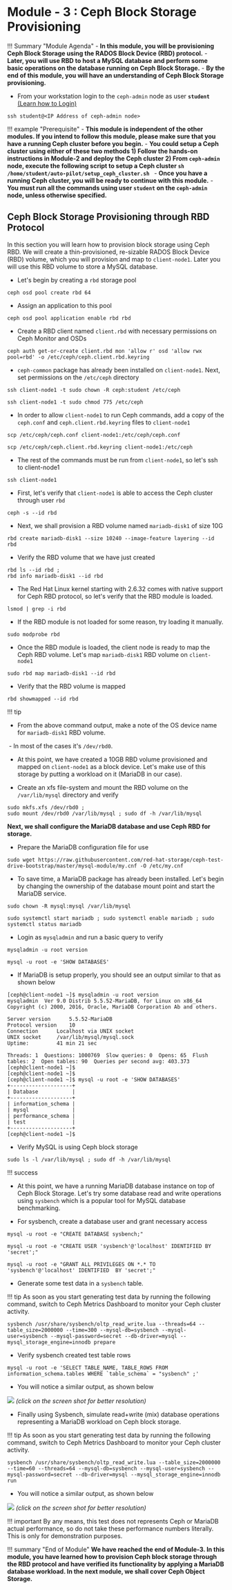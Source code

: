 # Module - 3 : Ceph Block Storage Provisioning

!!! Summary "Module Agenda"
    - **In this module, you will be provisioning Ceph Block Storage using the RADOS Block Device (RBD) protocol.**
    - **Later, you will use RBD to host a MySQL database and perform some basic operations on the database running on Ceph Block Storage.**
    - **By the end of this module, you will have an understanding of Ceph Block Storage provisioning.**

- From your workstation login to the ``ceph-admin`` node as user **``student``** [(Learn how to Login)](https://red-hat-storage.github.io/RHCS_Test_Drive/#starting-the-lab)

```
ssh student@<IP Address of ceph-admin node>
```

!!! example "Prerequisite"
    - **This module is independent of the other modules. If you intend to follow this module, please make sure that you have a running Ceph cluster before you begin.**
    - **You could setup a Ceph cluster using either of these two methods
    1) Follow the hands-on instructions in Module-2 and deploy the Ceph cluster
    2) From ``ceph-admin`` node, execute the following script to setup a Ceph cluster 
       ``sh /home/student/auto-pilot/setup_ceph_cluster.sh ``**
    - **Once you have a running Ceph cluster, you will be ready to continue with this module.**
    - **You must run all the commands using user ``student`` on the ``ceph-admin`` node, unless otherwise specified.**


## Ceph Block Storage Provisioning through RBD Protocol

In this section you will learn how to provision block storage using Ceph RBD. We will create a thin-provisioned, re-sizable RADOS Block Device (RBD) volume, which you will provision and map to ``client-node1``. Later you will use this RBD volume to store a MySQL database.

- Let's begin by creating a ``rbd`` storage pool

```
ceph osd pool create rbd 64
```

- Assign an application to this pool

```
ceph osd pool application enable rbd rbd
```

- Create a RBD client named ``client.rbd`` with necessary permissions on Ceph Monitor and OSDs

```
ceph auth get-or-create client.rbd mon 'allow r' osd 'allow rwx pool=rbd' -o /etc/ceph/ceph.client.rbd.keyring
```

- ``ceph-common`` package has already been installed on ``client-node1``. Next, set permissions on the ``/etc/ceph`` directory

```
ssh client-node1 -t sudo chown -R ceph:student /etc/ceph
```

```
ssh client-node1 -t sudo chmod 775 /etc/ceph
```

- In order to allow ``client-node1`` to run Ceph commands, add a copy of the ``ceph.conf`` and ``ceph.client.rbd.keyring`` files to ``client-node1``

```
scp /etc/ceph/ceph.conf client-node1:/etc/ceph/ceph.conf
```

```
scp /etc/ceph/ceph.client.rbd.keyring client-node1:/etc/ceph
```

- The rest of the commands must be run from ``client-node1``, so let's ssh to client-node1

```
ssh client-node1
```


- First, let's verify that ``client-node1`` is able to access the Ceph cluster through user ``rbd`` 

```
ceph -s --id rbd
```

- Next, we shall provision a RBD volume named ``mariadb-disk1`` of size 10G

```
rbd create mariadb-disk1 --size 10240 --image-feature layering --id rbd
```

- Verify the RBD volume that we have just created

```
rbd ls --id rbd ; 
rbd info mariadb-disk1 --id rbd
```

- The Red Hat Linux kernel starting with 2.6.32 comes with native support for Ceph RBD protocol, so let's verify that the RBD module is loaded.

```
lsmod | grep -i rbd
```

- If the RBD module is not loaded for some reason, try loading it manually.

```
sudo modprobe rbd
```

- Once the RBD module is loaded, the client node is ready to map the Ceph RBD volume. Let's map ``mariadb-disk1`` RBD volume on ``client-node1``

```
sudo rbd map mariadb-disk1 --id rbd
```

- Verify that the RBD volume is mapped

```
rbd showmapped --id rbd
```

!!! tip

- From the above command output, make a note of the OS device name for ``mariadb-disk1`` RBD volume. 

​    - In most of the cases it's  ``/dev/rbd0``.

- At this point, we have created a 10GB RBD volume provisioned and mapped on ``client-node1`` as a block device. Let's make use of this storage by putting a workload on it (MariaDB in our case).

- Create an xfs file-system and mount the RBD volume on the ``/var/lib/mysql`` directory and verify

```
sudo mkfs.xfs /dev/rbd0 ;
sudo mount /dev/rbd0 /var/lib/mysql ; sudo df -h /var/lib/mysql
```

**Next, we shall configure the MariaDB database and use Ceph RBD for storage.**

- Prepare the MariaDB configuration file for use

```
sudo wget https://raw.githubusercontent.com/red-hat-storage/ceph-test-drive-bootstrap/master/mysql-module/my.cnf -O /etc/my.cnf
```

- To save time, a MariaDB package has already been installed. Let's begin by changing the ownership of the database mount point and start the MariaDB service.

```
sudo chown -R mysql:mysql /var/lib/mysql
```

```
sudo systemctl start mariadb ; sudo systemctl enable mariadb ; sudo systemctl status mariadb
```

- Login as ``mysqladmin`` and run a basic query to verify 

```
mysqladmin -u root version
```

```
mysql -u root -e 'SHOW DATABASES'
```

- If MariaDB is setup properly, you should see an output similar to that as shown below

```
[ceph@client-node1 ~]$ mysqladmin -u root version
mysqladmin  Ver 9.0 Distrib 5.5.52-MariaDB, for Linux on x86_64
Copyright (c) 2000, 2016, Oracle, MariaDB Corporation Ab and others.

Server version		5.5.52-MariaDB
Protocol version	10
Connection		Localhost via UNIX socket
UNIX socket		/var/lib/mysql/mysql.sock
Uptime:			41 min 21 sec

Threads: 1  Questions: 1000769  Slow queries: 0  Opens: 65  Flush tables: 2  Open tables: 90  Queries per second avg: 403.373
[ceph@client-node1 ~]$
[ceph@client-node1 ~]$
[ceph@client-node1 ~]$ mysql -u root -e 'SHOW DATABASES'
+--------------------+
| Database           |
+--------------------+
| information_schema |
| mysql              |
| performance_schema |
| test               |
+--------------------+
[ceph@client-node1 ~]$

```

- Verify MySQL is using Ceph block storage

```
sudo ls -l /var/lib/mysql ; sudo df -h /var/lib/mysql
```

!!! success

- At this point, we have a running MariaDB database instance on top of Ceph Block Storage. Let's try some database read and write operations using ``sysbench`` which is a popular tool for MySQL database benchmarking.


- For sysbench, create a database user and grant necessary access

```
mysql -u root -e "CREATE DATABASE sysbench;" 
```

```
mysql -u root -e "CREATE USER 'sysbench'@'localhost' IDENTIFIED BY 'secret';"
```

```
mysql -u root -e "GRANT ALL PRIVILEGES ON *.* TO 'sysbench'@'localhost' IDENTIFIED  BY 'secret';"
```

- Generate some test data in a ``sysbench`` table.

!!! tip
    As soon as you start generating test data by running the following command, switch to Ceph Metrics Dashboard to monitor your Ceph cluster activity.

```
sysbench /usr/share/sysbench/oltp_read_write.lua --threads=64 --table_size=2000000 --time=300 --mysql-db=sysbench --mysql-user=sysbench --mysql-password=secret --db-driver=mysql --mysql_storage_engine=innodb prepare
```

- Verify sysbench created test table rows

```
mysql -u root -e 'SELECT TABLE_NAME, TABLE_ROWS FROM information_schema.tables WHERE `table_schema` = "sysbench" ;'
```

- You will notice a similar output, as shown below

[![](images/ceph-rbd-mariadb-1.png)](images/ceph-rbd-mariadb-1.png)
*(click on the screen shot for better resolution)*

- Finally using Sysbench, simulate read+write (mix) database operations representing a MariaDB workload on Ceph block storage.

!!! tip 
    As soon as you start generating test data by running the following command, switch to Ceph Metrics Dashboard to monitor your Ceph cluster activity.

```
sysbench /usr/share/sysbench/oltp_read_write.lua --table_size=2000000 --time=60 --threads=64 --mysql-db=sysbench --mysql-user=sysbench --mysql-password=secret --db-driver=mysql --mysql_storage_engine=innodb  run
```

- You will notice a similar output, as shown below

[![](images/ceph-rbd-mariadb-2.png)](images/ceph-rbd-mariadb-2.png)
*(click on the screen shot for better resolution)*

!!! important
    By any means, this test does not represents Ceph or MariaDB actual performance, so do not take these performance numbers literally. This is only for demonstration purposes.

!!! summary "End of Module"
    **We have reached the end of Module-3. In this module, you have learned how to provision Ceph block storage through the RBD protocol and have verified its functionality by applying a MariaDB database workload. In the next module, we shall cover Ceph Object Storage.**
